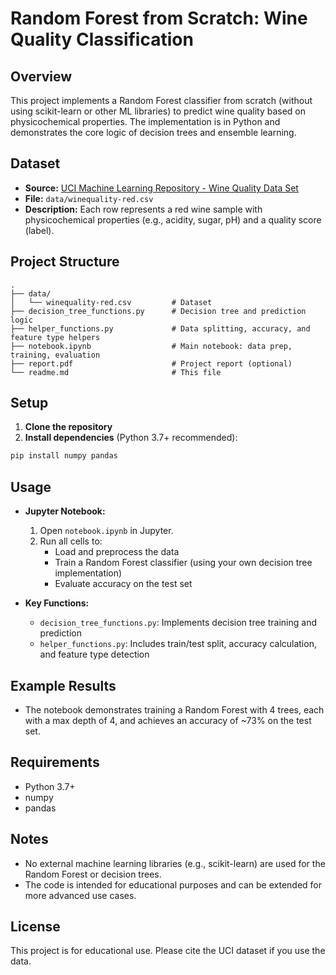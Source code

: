 # Random Forest from Scratch: Wine Quality Classification

## Overview
This project implements a Random Forest classifier from scratch (without using scikit-learn or other ML libraries) to predict wine quality based on physicochemical properties. The implementation is in Python and demonstrates the core logic of decision trees and ensemble learning.

## Dataset
- **Source:** [UCI Machine Learning Repository - Wine Quality Data Set](https://archive.ics.uci.edu/ml/datasets/wine+quality)
- **File:** `data/winequality-red.csv`
- **Description:** Each row represents a red wine sample with physicochemical properties (e.g., acidity, sugar, pH) and a quality score (label).

## Project Structure
```
.
├── data/
│   └── winequality-red.csv         # Dataset
├── decision_tree_functions.py      # Decision tree and prediction logic
├── helper_functions.py             # Data splitting, accuracy, and feature type helpers
├── notebook.ipynb                  # Main notebook: data prep, training, evaluation
├── report.pdf                      # Project report (optional)
└── readme.md                       # This file
```

## Setup
1. **Clone the repository**
2. **Install dependencies** (Python 3.7+ recommended):

```bash
pip install numpy pandas
```

## Usage
- **Jupyter Notebook:**
  1. Open `notebook.ipynb` in Jupyter.
  2. Run all cells to:
     - Load and preprocess the data
     - Train a Random Forest classifier (using your own decision tree implementation)
     - Evaluate accuracy on the test set

- **Key Functions:**
  - `decision_tree_functions.py`: Implements decision tree training and prediction
  - `helper_functions.py`: Includes train/test split, accuracy calculation, and feature type detection

## Example Results
- The notebook demonstrates training a Random Forest with 4 trees, each with a max depth of 4, and achieves an accuracy of ~73% on the test set.

## Requirements
- Python 3.7+
- numpy
- pandas

## Notes
- No external machine learning libraries (e.g., scikit-learn) are used for the Random Forest or decision trees.
- The code is intended for educational purposes and can be extended for more advanced use cases.

## License
This project is for educational use. Please cite the UCI dataset if you use the data.
